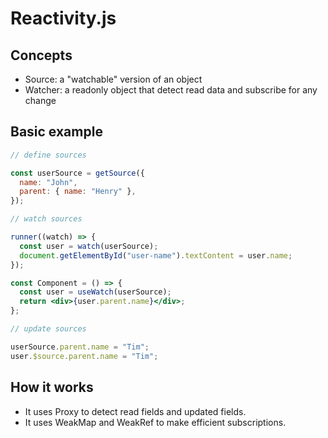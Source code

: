 # Reactivity.js

## Concepts

- Source: a "watchable" version of an object
- Watcher: a readonly object that detect read data and subscribe for any change

## Basic example

```jsx
// define sources

const userSource = getSource({
  name: "John",
  parent: { name: "Henry" },
});

// watch sources

runner((watch) => {
  const user = watch(userSource);
  document.getElementById("user-name").textContent = user.name;
});

const Component = () => {
  const user = useWatch(userSource);
  return <div>{user.parent.name}</div>;
};

// update sources

userSource.parent.name = "Tim";
user.$source.parent.name = "Tim";
```

## How it works

- It uses Proxy to detect read fields and updated fields.
- It uses WeakMap and WeakRef to make efficient subscriptions.
